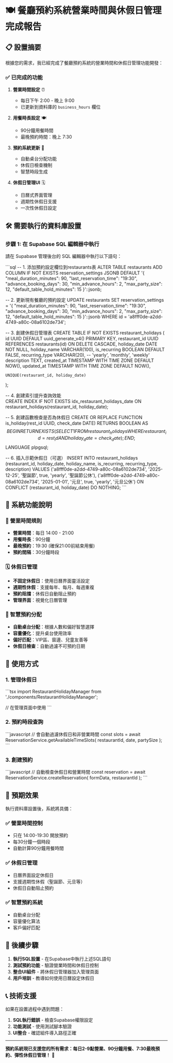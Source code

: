 # 🍽️ 餐廳預約系統營業時間與休假日管理完成報告

## 📋 設置摘要

根據您的需求，我已經完成了餐廳預約系統的營業時間和休假日管理功能開發：

### ✅ 已完成的功能

1. **營業時間設定** ⏰
   - 每日下午 2:00 - 晚上 9:00
   - 已更新到資料庫的 `business_hours` 欄位

2. **用餐時長設定** 🍽️
   - 90分鐘用餐時間
   - 最晚預約時間：晚上 7:30

3. **預約系統更新** 🤖
   - 自動桌台分配功能
   - 休假日檢查機制
   - 智慧時段生成

4. **休假日管理UI** 🗓️
   - 日曆式界面管理
   - 週期性休假日支援
   - 一次性休假日設定

## 🛠️ 需要執行的資料庫設置

### 步驟 1: 在 Supabase SQL 編輯器中執行

請在 Supabase 管理後台的 SQL 編輯器中執行以下語句：

\`\`\`sql
-- 1. 添加預約設定欄位到restaurants表
ALTER TABLE restaurants 
ADD COLUMN IF NOT EXISTS reservation_settings JSONB DEFAULT '{
  "meal_duration_minutes": 90,
  "last_reservation_time": "19:30", 
  "advance_booking_days": 30,
  "min_advance_hours": 2,
  "max_party_size": 12,
  "default_table_hold_minutes": 15
}'::jsonb;

-- 2. 更新現有餐廳的預約設定
UPDATE restaurants 
SET reservation_settings = '{
  "meal_duration_minutes": 90,
  "last_reservation_time": "19:30",
  "advance_booking_days": 30, 
  "min_advance_hours": 2,
  "max_party_size": 12,
  "default_table_hold_minutes": 15
}'::jsonb
WHERE id = 'a8fff0de-a2dd-4749-a80c-08a6102de734';

-- 3. 創建休假日管理表
CREATE TABLE IF NOT EXISTS restaurant_holidays (
    id UUID DEFAULT uuid_generate_v4() PRIMARY KEY,
    restaurant_id UUID REFERENCES restaurants(id) ON DELETE CASCADE,
    holiday_date DATE NOT NULL,
    holiday_name VARCHAR(100),
    is_recurring BOOLEAN DEFAULT FALSE,
    recurring_type VARCHAR(20), -- 'yearly', 'monthly', 'weekly'
    description TEXT,
    created_at TIMESTAMP WITH TIME ZONE DEFAULT NOW(),
    updated_at TIMESTAMP WITH TIME ZONE DEFAULT NOW(),
    
    UNIQUE(restaurant_id, holiday_date)
);

-- 4. 創建索引提升查詢效能  
CREATE INDEX IF NOT EXISTS idx_restaurant_holidays_date 
ON restaurant_holidays(restaurant_id, holiday_date);

-- 5. 創建函數檢查是否為休假日
CREATE OR REPLACE FUNCTION is_holiday(rest_id UUID, check_date DATE)
RETURNS BOOLEAN AS $$
BEGIN
    RETURN EXISTS (
        SELECT 1 FROM restaurant_holidays 
        WHERE restaurant_id = rest_id 
        AND holiday_date = check_date
    );
END;
$$ LANGUAGE plpgsql;

-- 6. 插入示範休假日（可選）
INSERT INTO restaurant_holidays (restaurant_id, holiday_date, holiday_name, is_recurring, recurring_type, description)
VALUES 
    ('a8fff0de-a2dd-4749-a80c-08a6102de734', '2025-12-25', '聖誕節', true, 'yearly', '聖誕節公休'),
    ('a8fff0de-a2dd-4749-a80c-08a6102de734', '2025-01-01', '元旦', true, 'yearly', '元旦公休')
ON CONFLICT (restaurant_id, holiday_date) DO NOTHING;
\`\`\`

## 🎯 系統功能說明

### 📅 營業時間規則
- **營業時間**：每日 14:00 - 21:00
- **用餐時長**：90分鐘
- **最晚預約**：19:30 (確保21:00前結束用餐)
- **預約間隔**：30分鐘時段

### 🗓️ 休假日管理
- **不固定休假日**：使用日曆界面靈活設定
- **週期性休假**：支援每年、每月、每週重複
- **預約阻擋**：休假日自動阻止預約
- **管理界面**：視覺化日曆管理

### 🤖 智慧預約分配
- **自動桌台分配**：根據人數和偏好智慧選擇
- **容量優化**：提升桌台使用效率
- **偏好匹配**：VIP區、窗邊、兒童友善等
- **休假日檢查**：自動過濾不可預約日期

## 📱 使用方式

### 1. 管理休假日
\`\`\`tsx
import RestaurantHolidayManager from './components/RestaurantHolidayManager';

// 在管理頁面中使用
<RestaurantHolidayManager />
\`\`\`

### 2. 預約時段查詢
\`\`\`javascript
// 會自動過濾休假日和非營業時間
const slots = await ReservationService.getAvailableTimeSlots(
  restaurantId, 
  date, 
  partySize
);
\`\`\`

### 3. 創建預約
\`\`\`javascript
// 自動檢查休假日和營業時間
const reservation = await ReservationService.createReservation(
  formData, 
  restaurantId
);
\`\`\`

## 🎉 預期效果

執行資料庫設置後，系統將具備：

### ✅ 營業時間控制
- 只在 14:00-19:30 開放預約
- 每30分鐘一個時段
- 自動計算90分鐘用餐時間

### ✅ 休假日管理
- 日曆界面設定休假日
- 支援週期性休假（聖誕節、元旦等）
- 休假日自動阻止預約

### ✅ 智慧預約系統
- 自動桌台分配
- 容量優化算法
- 客戶偏好匹配

## 🔄 後續步驟

1. **執行SQL設置** - 在Supabase中執行上述SQL語句
2. **測試預約功能** - 驗證營業時間和休假日控制
3. **整合UI組件** - 將休假日管理器加入管理頁面
4. **用戶培訓** - 教導如何使用日曆設定休假日

## 📞 技術支援

如果在設置過程中遇到問題：

1. **SQL執行錯誤** - 檢查Supabase權限設定
2. **功能測試** - 使用測試腳本驗證
3. **UI整合** - 確認組件導入路徑正確

---

**預約系統現已支援您的所有需求：每日2-9點營業、90分鐘用餐、7:30最晚預約、彈性休假日管理！** 🚀
